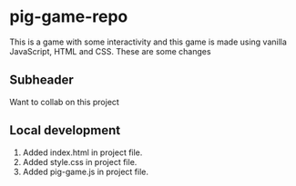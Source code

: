 # pig-game-repo

This is a game with some interactivity and this game is made using vanilla JavaScript, HTML and CSS.
These are some changes

## Subheader

Want to collab on this project

## Local development

1. Added index.html in project file.
2. Added style.css in project file.
3. Added pig-game.js in project file.
